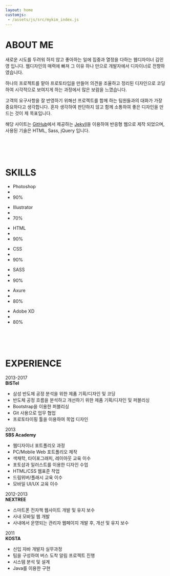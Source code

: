 ```yaml
---
layout: home
customjs:
 - /assets/js/src/mykim_index.js
---
```


# ABOUT ME

<div class="my-aboutme-wrapper">
  <p>
  새로운 시도를 두려워 하지 않고 좋아하는 일에 집중과 열정을 다하는 웹디자이너 김민영 입니다. 웹디자인의 매력에 빠져 그 이유 하나 만으로 개발자에서 디자이너로 전향하였습니다.
  </p>
  <p>
  하나의 프로젝트를 맡아 프로토타입을 만들어 의견을 조율하고 정리된 디자인으로 코딩하여 시각적으로 보여지게 하는 과정에서 많은 보람을 느꼈습니다.
  </p> 
  <p>
  고객의 요구사항을 잘 반영하기 위해선 프로젝트를 함께 하는 팀원들과의 대화가 가장 중요하다고 생각합니다. 혼자 생각하여 판단하지 않고 함께 소통하여 좋은 디자인을 만드는 것이 제 목표입니다.
  </p> 
  <p>
  해당 사이트는 <a href="https://github.com/">GitHub</a>에서 제공하는 <a href="https://jekyllrb.com/">Jekyll</a>을 이용하여 반응형 웹으로 제작 되었으며, 사용된 기술은 HTML, Sass, jQuery 입니다. 
  </p>
</div> 
<br>
<br>
<br>  
   
 
# SKILLS

<div class="my-skills-wrapper">
    <ul class="my-skill">  
      <li>Photoshop</li>
      <li class="progress-bar graph-90"></li>
      <li class="percent">90%</li>
    </ul>
    <ul class="my-skill"> 
      <li>Illustrator</li>
      <li class="progress-bar graph-70"></li>
      <li class="percent">70%</li>
    </ul>
    <ul class="my-skill">  
      <li>HTML</li> 
      <li class="progress-bar graph-90"></li>
      <li class="percent">90%</li>  
    </ul>
    <ul class="my-skill"> 
      <li>CSS</li> 
      <li class="progress-bar graph-90"></li>
      <li class="percent">90%</li>  
    </ul>
    <ul class="my-skill">
      <li>SASS</li>
      <li class="progress-bar graph-90"></li>
      <li class="percent">90%</li> 
    </ul>
    <ul class="my-skill">
      <li>Axure</li>
      <li class="progress-bar graph-80"></li>
      <li class="percent">80%</li>
    </ul>
    <ul class="my-skill">
      <li>Adobe XD</li>
      <li class="progress-bar graph-80"></li>
      <li class="percent">80%</li>
    </ul>
</div>  
<br>   
<br>   
<br> 


# EXPERIENCE

<div class="my-experience-wrapper">
  <div class="my-experience-timeline timeline"></div>
  <div class="my-experience-content ex-content1 right my-bistel">
    <div>2013-2017</div>
    <strong>BISTel</strong>
    <ul>
      <li>삼성 반도체 공정 분석을 위한 제품 기획/디자인 및 코딩</li>
      <li>반도체 공정 흐름을 분석하고 개선하기 위한 제품 기획/디자인 및 퍼블리싱</li>
      <li>Bootstrap을 이용한 퍼블리싱</li>
      <li>Git 사용으로 업무 협업</li>
      <li>프로토타이핑 툴을 이용하여 목업 디자인</li>
    </ul>
  </div>
  <div class="my-experience-content ex-content2 left my-sbs">  
    <div>2013</div>  
    <strong>SBS Academy</strong>
    <ul>
      <li>웹디자이너 포트폴리오 과정</li>
      <li>PC/Mobile Web 포트폴리오 제작</li>
      <li>색채학, 타이포그래피, 레이아웃 교육 이수</li>
      <li>포토샵과 일러스트를 이용한 디자인 수업</li>
      <li>HTML/CSS 웹표준 작업</li>
      <li>드림위버/플래시 교육 이수</li>
      <li>모바일 UI/UX 교육 이수</li>
    </ul>
  </div>
  <div class="my-experience-content ex-content3 right my-nextree">  
    <div>2012-2013</div>    
    <strong>NEXTREE</strong>  
    <ul> 
      <li>스마트폰 전자책 웹사이트 개발 및 유지 보수</li>
      <li>사내 모바일 웹 개발</li>
      <li>사내에서 운영되는 관리자 웹페이지 개발 후, 개선 및 유지 보수</li> 
    </ul>
  </div>
  <div class="my-experience-content ex-content4 left my-kosta">
    <div>2011</div> 
    <strong>KOSTA</strong> 
    <ul>
      <li>신입 자바 개발자 실무과정</li>
      <li>팀을 구성하여 버스 도착 알림 프로젝트 진행</li>
      <li>시스템 분석 및 설계</li>
      <li>Java를 이용한 구현</li>
    </ul>
  </div>
</div>